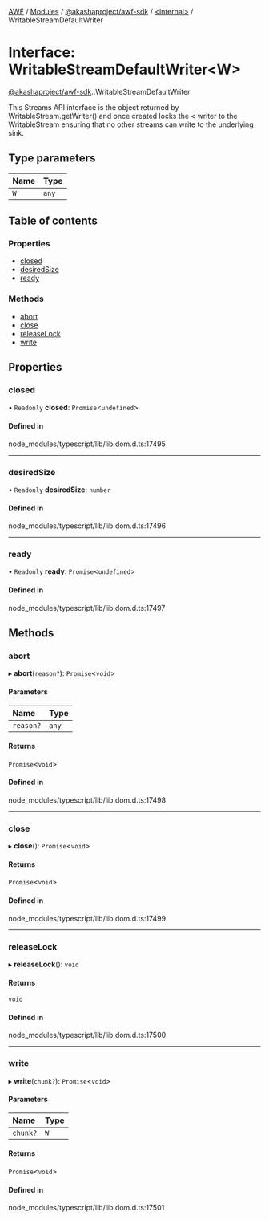 [AWF](../README.md) / [Modules](../modules.md) / [@akashaproject/awf-sdk](../modules/akashaproject_awf_sdk.md) / [<internal\>](../modules/akashaproject_awf_sdk._internal_.md) / WritableStreamDefaultWriter

# Interface: WritableStreamDefaultWriter<W\>

[@akashaproject/awf-sdk](../modules/akashaproject_awf_sdk.md).[<internal>](../modules/akashaproject_awf_sdk._internal_.md).WritableStreamDefaultWriter

This Streams API interface is the object returned by WritableStream.getWriter() and once created locks the < writer to the WritableStream ensuring that no other streams can write to the underlying sink.

## Type parameters

| Name | Type |
| :------ | :------ |
| `W` | `any` |

## Table of contents

### Properties

- [closed](akashaproject_awf_sdk._internal_.WritableStreamDefaultWriter.md#closed)
- [desiredSize](akashaproject_awf_sdk._internal_.WritableStreamDefaultWriter.md#desiredsize)
- [ready](akashaproject_awf_sdk._internal_.WritableStreamDefaultWriter.md#ready)

### Methods

- [abort](akashaproject_awf_sdk._internal_.WritableStreamDefaultWriter.md#abort)
- [close](akashaproject_awf_sdk._internal_.WritableStreamDefaultWriter.md#close)
- [releaseLock](akashaproject_awf_sdk._internal_.WritableStreamDefaultWriter.md#releaselock)
- [write](akashaproject_awf_sdk._internal_.WritableStreamDefaultWriter.md#write)

## Properties

### closed

• `Readonly` **closed**: `Promise`<`undefined`\>

#### Defined in

node_modules/typescript/lib/lib.dom.d.ts:17495

___

### desiredSize

• `Readonly` **desiredSize**: `number`

#### Defined in

node_modules/typescript/lib/lib.dom.d.ts:17496

___

### ready

• `Readonly` **ready**: `Promise`<`undefined`\>

#### Defined in

node_modules/typescript/lib/lib.dom.d.ts:17497

## Methods

### abort

▸ **abort**(`reason?`): `Promise`<`void`\>

#### Parameters

| Name | Type |
| :------ | :------ |
| `reason?` | `any` |

#### Returns

`Promise`<`void`\>

#### Defined in

node_modules/typescript/lib/lib.dom.d.ts:17498

___

### close

▸ **close**(): `Promise`<`void`\>

#### Returns

`Promise`<`void`\>

#### Defined in

node_modules/typescript/lib/lib.dom.d.ts:17499

___

### releaseLock

▸ **releaseLock**(): `void`

#### Returns

`void`

#### Defined in

node_modules/typescript/lib/lib.dom.d.ts:17500

___

### write

▸ **write**(`chunk?`): `Promise`<`void`\>

#### Parameters

| Name | Type |
| :------ | :------ |
| `chunk?` | `W` |

#### Returns

`Promise`<`void`\>

#### Defined in

node_modules/typescript/lib/lib.dom.d.ts:17501
